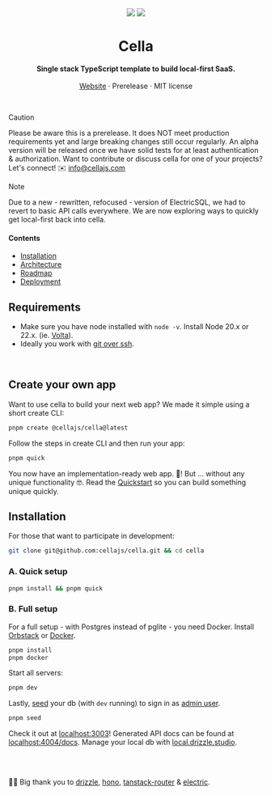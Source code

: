 <div align="center">

  <img src="./info/screenshot-dark.png#gh-dark-mode-only" />
  <img src="./info/screenshot.png#gh-light-mode-only" />

<br />

<!--
 *                            _ _
 *    ░▒▓█████▓▒░     ___ ___| | | __ _
 *    ░▒▓█   █▓▒░    / __/ _ \ | |/ _` |
 *    ░▒▓█   █▓▒░   | (_|  __/ | | (_| |
 *    ░▒▓█████▓▒░    \___\___|_|_|\__,_|                            
 *
 -->


<p>
	<h1><b>Cella</b></h1>
<p>
    <b>Single stack TypeScript template to build local-first SaaS.</b>
    <br />
    <br />
    <a href="https://cellajs.com">Website</a>
    ·
    Prerelease
    ·
    MIT license
  </p>
  <br />
</p>

</div>

> [!CAUTION]
> Please be aware this is a prerelease. It does NOT meet production requirements yet and large breaking changes still occur regularly. An alpha version will be released once we have solid tests for at least authentication & authorization. Want to contribute or discuss cella for one of your projects? Let's connect! ✉️ <info@cellajs.com>

> [!NOTE]
> Due to a new - rewritten, refocused - version of ElectricSQL, we had to revert to basic API calls everywhere. We are now exploring ways to quickly get local-first back into cella.

#### Contents
- [Installation](#installation)
- [Architecture](/info/ARCHITECTURE.md)
- [Roadmap](/info/ROADMAP.md)
- [Deployment](/info/DEPLOYMENT.md)

## Requirements
- Make sure you have node installed with `node -v`. Install Node 20.x or 22.x. (ie. [Volta](https://docs.volta.sh/guide/)).
- Ideally you work with [git over ssh](https://docs.github.com/en/authentication/connecting-to-github-with-ssh).

<br>

## Create your own app
Want to use cella to build your next web app? We made it simple using a short create CLI:

```bash
pnpm create @cellajs/cella@latest
```

Follow the steps in create CLI and then run your app:

```bash
pnpm quick
```

You now have an implementation-ready web app. 🤯! But ... without any unique functionality 🤓. Read the [Quickstart](/info/QUICKSTART.md) so you can build something unique quickly.


## Installation
For those that want to participate in development:

```bash
git clone git@github.com:cellajs/cella.git && cd cella
```

### A. Quick setup

```bash
pnpm install && pnpm quick
```

### B. Full setup
For a full setup - with Postgres instead of pglite - you need Docker. Install [Orbstack](https://orbstack.dev/) or [Docker](https://docs.docker.com/get-docker/).

```bash
pnpm install
pnpm docker
```

Start all servers:

```bash
pnpm dev
```

Lastly, [seed](/backend/scripts/README.md) your db (with `dev` running) to sign in as [admin user](/backend/scripts/README.md).

```bash
pnpm seed
```

Check it out at [localhost:3003](http://localhost:3003)! Generated API docs can be found at [localhost:4004/docs](http://localhost:4004/docs). Manage your local db with [local.drizzle.studio](http:local.drizzle.studio).


<br />
<br />

💙💛 Big thank you to [drizzle](https://github.com/drizzle-team/drizzle-orm), [hono](https://github.com/honojs/hono), [tanstack-router](https://github.com/tanstack/router) & [electric](https://github.com/electric-sql/electric).
